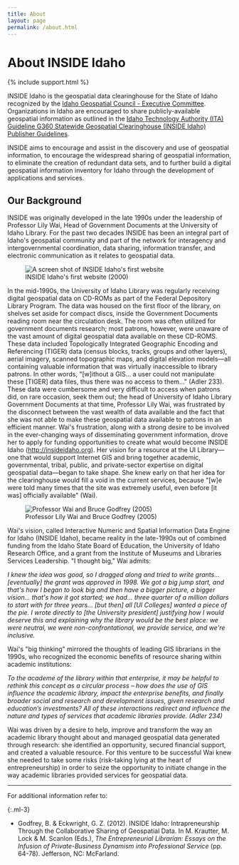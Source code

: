```yaml
---
title: About
layout: page
permalink: /about.html
---
```


# About INSIDE Idaho

{% include support.html %}

INSIDE Idaho is the geospatial data clearinghouse for the State of Idaho recognized by the <a href="https://ita.idaho.gov/committees/#igc" target="_blank">Idaho Geospatial Council - Executive Committee</a>. Organizations in Idaho are encouraged to share publicly-available geospatial information as outlined in the <a href="https://ita.idaho.gov/psg/g360.pdf" target="_blank">Idaho Technology Authority (ITA) Guideline G360 Statewide Geospatial Clearinghouse (INSIDE Idaho) Publisher Guidelines</a>.

INSIDE aims to encourage and assist in the discovery and use of geospatial information, to encourage the widespread sharing of geospatial information, to eliminate the creation of redundant data sets, and to further build a digital geospatial information inventory for Idaho through the development of applications and services.

## Our Background

INSIDE was originally developed in the late 1990s under the leadership of Professor Lily Wai, Head of Government Documents at the University of Idaho Library.  For the past two decades INSIDE has been an integral part of Idaho's geospatial community and part of the network for interagency and intergovernmental coordination, data sharing, information transfer, and electronic communication as it relates to geospatial data.
<figure class="figure col-12 col-md-6 float-right">
  <img src="{{ '/assets/img/about/inside-first-website-2000.png' | relative_url }}" class="figure-img img-fluid rounded" alt="A screen shot of INSIDE Idaho's first website">
  <figcaption class="figure-caption">INSIDE Idaho's first website (2000)</figcaption>
</figure>
 
In the mid-1990s, the University of Idaho Library was regularly receiving digital geospatial data on CD-ROMs as part of the Federal Depository Library Program. The data was housed on the first floor of the library, on shelves set aside for compact discs, inside the Government Documents reading room near the circulation desk. The room was often utilized for government documents research; most patrons, however, were unaware of the vast amount of digital geospatial data available on these CD-ROMS. These data included Topologically Integrated Geographic Encoding and Referencing (TIGER) data (census blocks, tracks, groups and other layers), aerial imagery, scanned topographic maps, and digital elevation models—all containing valuable information that was virtually inaccessible to library patrons. In other words, "[w]ithout a GIS... a user could not manipulate these [TIGER] data files, thus there was no access to them..." (Adler 233). These data were cumbersome and very difficult to access when patrons did, on rare occasion, seek them out; the head of University of Idaho Library Government Documents at that time, Professor Lily Wai, was frustrated by the disconnect between the vast wealth of data available and the fact that she was not able to make these geospatial data available to patrons in an efficient manner. Wai's frustration, along with a strong desire to be involved in the ever-changing ways of disseminating government information, drove her to apply for funding opportunities to create what would become INSIDE Idaho (http://insideidaho.org). Her vision for a resource at the UI Library—one that would support Internet GIS and bring together academic, governmental, tribal, public, and private-sector expertise on digital geospatial data—began to take shape. She knew early on that her idea for the clearinghouse would fill a void in the current services, because "[w]e were told many times that the site was extremely useful, even before [it was] officially available" (Wai).

<figure class="figure col-12 col-md-6 float-right">
  <img src="{{ '/assets/img/about/lily-and-bruce-2005.jpg' | relative_url }}" class="figure-img img-fluid rounded" alt="Professor Wai and Bruce Godfrey (2005)">
  <figcaption class="figure-caption">Professor Lily Wai and Bruce Godfrey (2005)</figcaption>
</figure>
 
Wai's vision, called Interactive Numeric and Spatial Information Data Engine for Idaho (INSIDE Idaho), became reality in the late-1990s out of combined funding from the Idaho State Board of Education, the University of Idaho Research Office, and a grant from the Institute of Museums and Libraries Services Leadership. "I thought big," Wai admits:

*I knew the idea was good, so I dragged along and tried to write grants... [eventually] the grant was approved in 1998. We got a big jump start, and that's how I began to look big and then have a bigger picture, a bigger vision... that's how it got started; we had... three quarter of a million dollars to start with for three years... [but then] all [UI Colleges] wanted a piece of the pie. I wrote directly to [the University president] justifying how I would deserve this and explaining why the library would be the best place: we were neutral, we were non-confrontational, we provide service, and we're inclusive.*

Wai's "big thinking" mirrored the thoughts of leading GIS librarians in the 1990s, who recognized the economic benefits of resource sharing within academic institutions:

*To the academe of the library within that enterprise, it may be helpful to rethink this concept as a circular process – how does the use of GIS influence the academic library, impact the enterprise benefits, and finally broader social and research and development issues, given research and education’s investments? All of these interactions redirect and influence the nature and types of services that academic libraries provide. (Adler 234)*

Wai was driven by a desire to help, improve and transform the way an academic library thought about and managed geospatial data generated through research: she identified an opportunity, secured financial support, and created a valuable resource. For this venture to be successful Wai knew she needed to take some risks (risk-taking lying at the heart of entrepreneurship) in order to seize the opportunity to initiate change in the way academic libraries provided services for geospatial data.

<hr />


For additional information refer to:

{:.ml-3}
- Godfrey, B. & Eckwright, G. Z. (2012). INSIDE Idaho: Intrapreneurship Through the Collaborative Sharing of Geospatial Data. In M. Krautter, M. Lock & M. Scanlon (Eds.), *The Entrepreneurial Librarian: Essays on the Infusion of Private-Business Dynamism into Professional Service* (pp. 64-78). Jefferson, NC: McFarland.